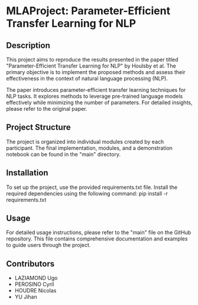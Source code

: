 # MLAProject: Parameter-Efficient Transfer Learning for NLP

## Description
This project aims to reproduce the results presented in the paper titled "Parameter-Efficient Transfer Learning for NLP" by Houlsby et al. The primary objective is to implement the proposed methods and assess their effectiveness in the context of natural language processing (NLP).

The paper introduces parameter-efficient transfer learning techniques for NLP tasks. It explores methods to leverage pre-trained language models effectively while minimizing the number of parameters. For detailed insights, please refer to the original paper.

## Project Structure
The project is organized into individual modules created by each participant. The final implementation, modules, and a demonstration notebook can be found in the "main" directory.

## Installation
To set up the project, use the provided requirements.txt file. Install the required dependencies using the following command:
pip install -r requirements.txt

## Usage
For detailed usage instructions, please refer to the "main" file on the GitHub repository. This file contains comprehensive documentation and examples to guide users through the project.

## Contributors

- LAZIAMOND Ugo
- PEROSINO Cyril
- HOUDRE Nicolas
- YU Jihan
